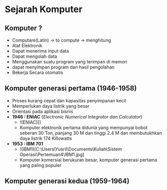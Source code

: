 # Sejarah Komputer

## Komputer ?
- Computare(Latin) -> to compute -> menghitung
- Alat Elektronik
- Dapat menerima input data
- Dapat mengolah data
- Menggunakan suatu program yang terimpan di memori
- dapat menyimpan program dan hasil pengolahan
- Bekerja Secara otomatis

## Komputer generasi pertama (1946-1958)
- Proses kurang cepat dan kapasitas penyimpanan kecil
- Memperlukan daya listrik yang besar 
- Orientasi pada aplikasi bisnis 
- **1946 : ENIAC** (*Electronic Numerical Integrator dan Calculator*)
  - !(ENIAC)[]
  - Komputer elektronik pertama didunia yang mempunyai bobot seberan 30 Ton, panjang 30 M dan tinggi 2.4 M dan membutukhkan daya listrik 174 Killowatts
- **1953 : IBM 701**
  - !(IBM1)[C:\Users\Yusril\Documents\Kuliah\Sistem Operasi\Pertemuan4\IBM1.jpg]
  - Komputer komersial berukuran besar, komputer generasi pertama yang paling populer

## Komputer generasi kedua (1959-1964)




















































